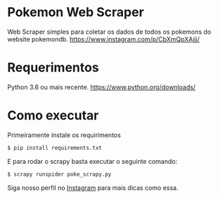# Pokemon Web Scraper
Web Scraper simples para coletar os dados de todos os pokemons do website pokemondb. 
https://www.instagram.com/p/CbXmQpXAjjj/

# Requerimentos
Python 3.6 ou mais recente. https://www.python.org/downloads/

# Como executar

Primeiramente instale os requirimentos
```bash
$ pip install requirements.txt
```

E para rodar o scrapy basta executar o seguinte comando:
```bash
$ scrapy runspider poke_scrapy.py
```

Siga nosso perfil no [Instagram](https://www.instagram.com/algoritmus_br/) para mais dicas como essa.
